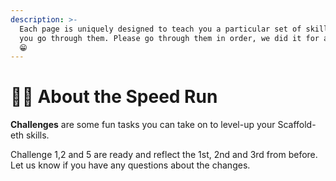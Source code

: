 ```yaml
---
description: >-
  Each page is uniquely designed to teach you a particular set of skills 🛹  as
  you go through them. Please go through them in order, we did it for a reason
  😁
---
```


# 🧙‍♂️     About the Speed Run

**Challenges** are some fun tasks you can take on to level-up your Scaffold-eth skills.&#x20;

Challenge 1,2 and 5 are ready and reflect the 1st, 2nd and 3rd from before. Let us know if you have any questions about the changes.

